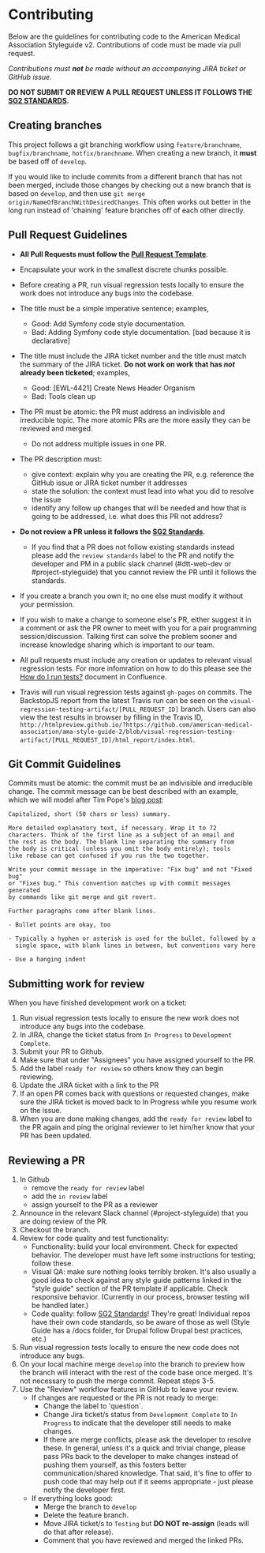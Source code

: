 # Contributing

Below are the guidelines for contributing code to the American Medical Association Styleguide v2. Contributions of code must be made via pull request.

_Contributions must **not** be made without an accompanying JIRA ticket or GitHub issue._

**DO NOT SUBMIT OR REVIEW A PULL REQUEST UNLESS IT FOLLOWS THE [SG2 STANDARDS](../docs/standards.md).**


## Creating branches

This project follows a git branching workflow using `feature/branchname`, `bugfix/branchname`, `hotfix/branchname`. When creating a new branch, it **must** be based off of `develop`.

If you would like to include commits from a different branch that has not been merged, include those changes by checking out a new branch that is based on `develop`, and then use `git merge origin/NameOfBranchWithDesiredChanges`. This often works out better in the long run instead of 'chaining' feature branches off of each other directly.

## Pull Request Guidelines

* **All Pull Requests must follow the [Pull Request Template](PULL_REQUEST_TEMPLATE.md)**.
* Encapsulate your work in the smallest discrete chunks possible.
* Before creating a PR, run visual regression tests locally to ensure the work does not introduce any bugs into the codebase.
* The title must be a simple imperative sentence; examples,
    * Good: Add Symfony code style documentation.
    * Bad: Adding Symfony code style documentation. [bad because it is declarative]
* The title must include the JIRA ticket number and the title must match the summary of the JIRA ticket. **Do not work on work that has _not_ already been ticketed**; examples,
    * Good: [EWL-4421] Create News Header Organism
    * Bad: Tools clean up
* The PR must be atomic: the PR must address an indivisible and irreducible topic. The more atomic PRs are the more easily they can be reviewed and merged.
    * Do not address multiple issues in one PR.
* The PR description must:
    * give context: explain why you are creating the PR, e.g. reference the GitHub issue or JIRA ticket number it addresses
    * state the solution: the context must lead into what you did to resolve the issue
    * identify any follow up changes that will be needed and how that is going to be addressed, i.e. what does this PR not address?

* **Do not review a PR unless it follows the [SG2 Standards](../docs/standards.md)**.
    * If you find that a PR does not follow existing standards instead please add the `review standards` label to the PR and notify the developer and PM in a public slack channel (#dtt-web-dev or #project-styleguide) that you cannot review the PR until it follows the standards.
* If you create a branch you own it; no one else must modify it without your permission.
* If you wish to make a change to someone else's PR, either suggest it in a comment or ask the PR owner to meet with you for a pair programming session/discussion. Talking first can solve the problem sooner and increase knowledge sharing which is important to our team.
* All pull requests must include any creation or updates to relevant visual regression tests. For more infomration on how to do this please see the [How do I run tests?](https://issues.ama-assn.org:8446/confluence/pages/viewpage.action?pageId=23298568) document in Confluence.
* Travis will run visual regression tests against `gh-pages` on commits. The BackstopJS report from the latest Travis run can be seen on the `visual-regression-testing-artifact/[PULL_REQUEST_ID]` branch. Users can also view the test results in browser by filling in the Travis ID, `http://htmlpreview.github.io/?https://github.com/american-medical-association/ama-style-guide-2/blob/visual-regression-testing-artifact/[PULL_REQUEST_ID]/html_report/index.html`.

## Git Commit Guidelines

Commits must be atomic: the commit must be an indivisible and irreducible change. The commit message can be best described with an example, which we will model after Tim Pope's [blog post](http://tbaggery.com/2008/04/19/a-note-about-git-commit-messages.html):

    Capitalized, short (50 chars or less) summary.

    More detailed explanatory text, if necessary. Wrap it to 72
    characters. Think of the first line as a subject of an email and
    the rest as the body. The blank line separating the summary from
    the body is critical (unless you omit the body entirely); tools
    like rebase can get confused if you run the two together.

    Write your commit message in the imperative: "Fix bug" and not "Fixed bug"
    or "Fixes bug." This convention matches up with commit messages generated
    by commands like git merge and git revert.

    Further paragraphs come after blank lines.

    - Bullet points are okay, too

    - Typically a hyphen or asterisk is used for the bullet, followed by a
      single space, with blank lines in between, but conventions vary here

    - Use a hanging indent

## Submitting work for review
When you have finished development work on a ticket:

1. Run visual regression tests locally to ensure the new work does not introduce any bugs into the codebase.
1. In JIRA, change the ticket status from `In Progress` to `Development Complete`.
1. Submit your PR to Github.
1. Make sure that under "Assignees" you have assigned yourself to the PR.
1. Add the label `ready for review` so others know they can begin reviewing.
1. Update the JIRA ticket with a link to the PR
1. If an open PR comes back with questions or requested changes, make sure the JIRA ticket is moved back to In Progress while you resume work on the issue.
1. When you are done making changes, add the `ready for review` label to the PR again and ping the original reviewer to let him/her know that your PR has been updated.

## Reviewing a PR
1. In Github
    - remove the `ready for review` label
    - add the `in review` label
    - assign yourself to the PR as a reviewer
2. Announce in the relevant Slack channel (#project-styleguide) that you are doing review of the PR.
3. Checkout the branch.
4. Review for code quality and test functionality:
    - Functionality: build your local environment. Check for expected behavior. The developer must have left some instructions for testing; follow these.
    - Visual QA: make sure nothing looks terribly broken. It's also usually a good idea to check against any style guide patterns linked in the "style guide" section of the PR template if applicable. Check responsive behavior. (Currently in our process, browser testing will be handled later.)
    - Code quality: follow [SG2 Standards](../docs/standards.md)! They're great! Individual repos have their own code standards, so be aware of those as well (Style Guide has a /docs folder, for Drupal follow Drupal best practices, etc.)
5. Run visual regression tests locally to ensure the new code does not introduce any bugs.
6. On your local machine merge `develop` into the branch to preview how the branch will interact with the rest of the code base once merged. It's not necessary to push the merge commit. Repeat steps 3-5.
7. Use the "Review" workflow features in GitHub to leave your review.
    - If changes are requested or the PR is not ready to merge:
        - Change the label to 'question`.
        - Change Jira ticket/s status from `Development Complete` to `In Progress` to indicate that the developer still needs to make changes.
        - If there are merge conflicts, please ask the developer to resolve these. In general, unless it's a quick and trivial change, please pass PRs back to the developer to make changes instead of pushing them yourself, as this fosters better communication/shared knowledge. That said, it's fine to offer to push code that may help out if it seems appropriate - just please notify the developer first.
    - If everything looks good:
        - Merge the branch to `develop`
        - Delete the feature branch.
        - Move JIRA ticket/s to `Testing` but **DO NOT re-assign** (leads will do that after release).
        - Comment that you have reviewed and merged the linked PRs.
